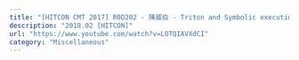 ```yaml
---
title: "[HITCON CMT 2017] R0D202 - 陳威伯 - Triton and Symbolic execution on GDB"
description: "2018.02 [HITCON]"
url: "https://www.youtube.com/watch?v=LOTQIAVXdCI"
category: "Miscellaneous"
---
```

